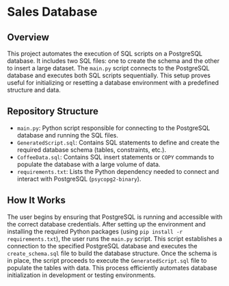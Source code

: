 # Sales Database

## Overview

This project automates the execution of SQL scripts on a PostgreSQL database. It includes two SQL files: one to create the schema and the other to insert a large dataset. The `main.py` script connects to the PostgreSQL database and executes both SQL scripts sequentially. This setup proves useful for initializing or resetting a database environment with a predefined structure and data.

## Repository Structure

* `main.py`: Python script responsible for connecting to the PostgreSQL database and running the SQL files.
* `GeneratedScript.sql`: Contains SQL statements to define and create the required database schema (tables, constraints, etc.).
* `CoffeeData.sql`: Contains SQL insert statements or `COPY` commands to populate the database with a large volume of data.
* `requirements.txt`: Lists the Python dependency needed to connect and interact with PostgreSQL (`psycopg2-binary`).

## How It Works

The user begins by ensuring that PostgreSQL is running and accessible with the correct database credentials. After setting up the environment and installing the required Python packages (using `pip install -r requirements.txt`), the user runs the `main.py` script. This script establishes a connection to the specified PostgreSQL database and executes the `create_schema.sql` file to build the database structure. Once the schema is in place, the script proceeds to execute the `GeneratedScript.sql` file to populate the tables with data. This process efficiently automates database initialization in development or testing environments.
